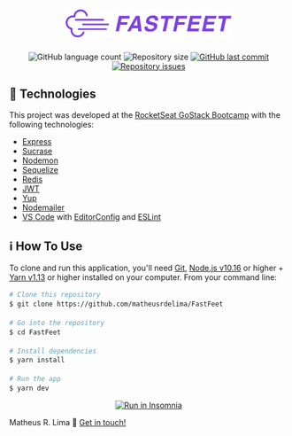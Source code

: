 <h1 align="center">
  <img alt="Fastfeet" title="Fastfeet" src=".github/logo.png" width="300px" />
</h1>

<p align="center">
  <img alt="GitHub language count" src="https://img.shields.io/github/languages/count/matheusrdelima/FastFeet">

  <img alt="Repository size" src="https://img.shields.io/github/repo-size/matheusrdelima/FastFeet">

  <a href="https://github.com/matheusrdelima/FastFeet/commits/master">
    <img alt="GitHub last commit" src="https://img.shields.io/github/last-commit/matheusrdelima/FastFeet">
  </a>

  <a href="https://github.com/matheusrdelima/FastFeet/issues">
    <img alt="Repository issues" src="https://img.shields.io/github/issues/matheusrdelima/FastFeet">
  </a>
</p>

## :rocket: Technologies

This project was developed at the [RocketSeat GoStack Bootcamp](https://rocketseat.com.br/bootcamp) with the following technologies:

-  [Express](https://expressjs.com)
-  [Sucrase](https://github.com/alangpierce/sucrase)
-  [Nodemon](https://github.com/remy/nodemon)
-  [Sequelize](https://github.com/sequelize/sequelize)
-  [Redis](https://redis.io/)
-  [JWT](https://jwt.io/)
-  [Yup](https://www.npmjs.com/package/yup)
-  [Nodemailer](https://github.com/nodemailer/nodemailer)
-  [VS Code][vc] with [EditorConfig][vceditconfig] and [ESLint][vceslint]

## :information_source: How To Use

To clone and run this application, you'll need [Git](https://git-scm.com), [Node.js v10.16][nodejs] or higher + [Yarn v1.13][yarn] or higher installed on your computer. From your command line:

```bash
# Clone this repository
$ git clone https://github.com/matheusrdelima/FastFeet

# Go into the repository
$ cd FastFeet

# Install dependencies
$ yarn install

# Run the app
$ yarn dev
```
<p align="center">
  <a href="https://insomnia.rest/run/?label=FastFeet&uri=https%3A%2F%2Fraw.githubusercontent.com%2Fmatheusrdelima%2FFastFeet%2Fmaster%2Finsomnia.json" target="_blank"><img src="https://insomnia.rest/images/run.svg" alt="Run in Insomnia"></a>
</p>

Matheus R. Lima :wave: [Get in touch!](https://www.linkedin.com/in/matheusrdelima/)

[nodejs]: https://nodejs.org/
[yarn]: https://yarnpkg.com/
[vc]: https://code.visualstudio.com/
[vceditconfig]: https://marketplace.visualstudio.com/items?itemName=EditorConfig.EditorConfig
[vceslint]: https://marketplace.visualstudio.com/items?itemName=dbaeumer.vscode-eslint
